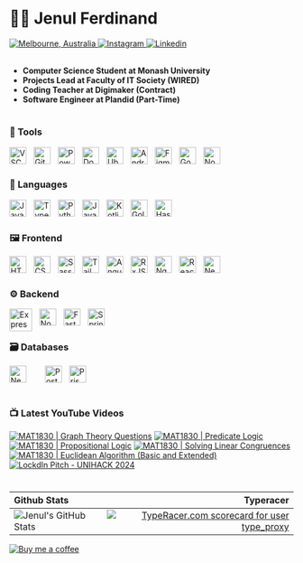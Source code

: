 # 👨‍💻 Jenul Ferdinand

<a href="https://g.co/kgs/JwKoL8" target="_blank">
        <img alt="Melbourne, Australia" title="Melbourne, Australia" src="https://custom-icon-badges.demolab.com/badge/Melbourne-AUS-green?style=for-the-badge&logo=location&logoColor=white"/>
</a> 
<a href="https://www.instagram.com/jenul_ferdinand" target="_blank">
        <img alt="Instagram" title="Instagram Profile Page" src="https://custom-icon-badges.demolab.com/badge/-Instagram-plum?style=for-the-badge&logo=icons8-instagram&logoColor=black"/>
</a> 
<a href="https://linkedin.com/in/jenul-ferdinand" target="_blank">
        <img alt="Linkedin" title="Linkedin" src="https://custom-icon-badges.demolab.com/badge/-Linkedin-blue?style=for-the-badge&logo=person-fill&logoColor=white"/>
</a> 

<br/>
<br/>

- **Computer Science Student at Monash University**
- **Projects Lead at Faculty of IT Society (WIRED)**
- **Coding Teacher at Digimaker (Contract)**
- **Software Engineer at Plandid (Part-Time)**

#

### 🧰 Tools

<img align="left" title="VSCode" width="30px" style="padding-right:10px;" src="https://cdn.jsdelivr.net/gh/devicons/devicon@latest/icons/vscode/vscode-original.svg" />
<img align="left" title="Git" width="30px" style="padding-right:10px;" src="https://cdn.jsdelivr.net/gh/devicons/devicon/icons/git/git-original.svg"/>
<img align="left" title="Powershell" width="30px" style="padding-right:10px;" src="https://cdn.jsdelivr.net/gh/devicons/devicon@latest/icons/powershell/powershell-original.svg" />
<img align="left" title="Docker" width="30px" style="padding-right:10px;" src="https://cdn.jsdelivr.net/gh/devicons/devicon@latest/icons/docker/docker-original.svg" />
<img align="left" title="Ubuntu" width="30px" style="padding-right:10px;" src="https://cdn.jsdelivr.net/gh/devicons/devicon@latest/icons/ubuntu/ubuntu-original.svg" />
<img align="left" title="Android Studio" width="30px" style="padding-right:10px;" src="https://cdn.jsdelivr.net/gh/devicons/devicon@latest/icons/androidstudio/androidstudio-original.svg" />
<img align="left" title="Figma" width="30px" style="padding-right:10px;" src="https://cdn.jsdelivr.net/gh/devicons/devicon@latest/icons/figma/figma-original.svg" />
<img align="left" title="Godot" width="30px" style="padding-right:10px;" src="https://cdn.jsdelivr.net/gh/devicons/devicon@latest/icons/godot/godot-original.svg"/>
<img align="left" title="Node Package Manager" width="30px" style="padding-right:10px;" src="https://cdn.jsdelivr.net/gh/devicons/devicon@latest/icons/npm/npm-original-wordmark.svg" />
          

<br/>
<br/>

### 💬 Languages

<img align="left" title="JavaScript" width="30px" style="padding-right:10px;" src="https://cdn.jsdelivr.net/gh/devicons/devicon/icons/javascript/javascript-plain.svg"/>
<img align="left" title="TypeScript" width="30px" style="padding-right:10px;" src="https://cdn.jsdelivr.net/gh/devicons/devicon@latest/icons/typescript/typescript-original.svg"/>
<img align="left" title="Python" width="30px" style="padding-right:10px;" src="https://cdn.jsdelivr.net/gh/devicons/devicon@latest/icons/python/python-original.svg"/>
<img align="left" title="Java" width="30px" style="padding-right:10px;" src="https://cdn.jsdelivr.net/gh/devicons/devicon/icons/java/java-original.svg"/>
<img align="left" title="Kotlin" width="30px" style="padding-right:10px;" src="https://cdn.jsdelivr.net/gh/devicons/devicon@latest/icons/kotlin/kotlin-original.svg" />
<img align="left" title="Golang" width="30px" style="padding-right:10px;" src="https://cdn.jsdelivr.net/gh/devicons/devicon@latest/icons/go/go-original-wordmark.svg"/>
<img align="left" title="Haskell" width="30px" style="padding-right:10px;" src="https://cdn.jsdelivr.net/gh/devicons/devicon@latest/icons/haskell/haskell-original.svg" />

<br/>
<br/>

### 🖼 Frontend

<img align="left" title="HTML" width="30px" style="padding-right:10px;" src="https://cdn.jsdelivr.net/gh/devicons/devicon/icons/html5/html5-plain.svg"/>
<img align="left" title="CSS" width="30px" style="padding-right:10px;" src="https://cdn.jsdelivr.net/gh/devicons/devicon/icons/css3/css3-plain.svg"/>
<img align="left" title="Sass" width="30px" style="padding-right:10px;" src="https://cdn.jsdelivr.net/gh/devicons/devicon@latest/icons/sass/sass-original.svg"/>
<img align="left" title="TailwindCSS" width="30px" style="padding-right:10px;" src="https://cdn.jsdelivr.net/gh/devicons/devicon@latest/icons/tailwindcss/tailwindcss-original.svg" />
<img align="left" title="Angular" width="30px" style="padding-right:10px;" src="https://cdn.jsdelivr.net/gh/devicons/devicon@latest/icons/angularjs/angularjs-original.svg"/>
<img align="left" title="RxJS" width="30px" style="padding-right:10px;" src="https://cdn.jsdelivr.net/gh/devicons/devicon@latest/icons/rxjs/rxjs-original.svg" />
<img align="left" title="NgRx" width="30px" style="padding-right:10px;" src="https://cdn.jsdelivr.net/gh/devicons/devicon@latest/icons/ngrx/ngrx-original.svg" />
<img align="left" title="React" width="30px" style="padding-right:10px;" src="https://cdn.jsdelivr.net/gh/devicons/devicon/icons/react/react-original.svg"/>
<img align="left" title="Next.js" width="30px" style="padding-right: 30px;" src="https://cdn.jsdelivr.net/gh/devicons/devicon@latest/icons/nextjs/nextjs-original.svg" />

<br/>
<br/>

### ⚙ Backend

<img align="left" title="Express" width="40px" style="padding-right:10px;" src="https://cdn.jsdelivr.net/gh/devicons/devicon@latest/icons/express/express-original-wordmark.svg" />
<img align="left" title="Node.js" width="30px" style="padding-right:10px;" src="https://cdn.jsdelivr.net/gh/devicons/devicon@latest/icons/nodejs/nodejs-original-wordmark.svg"/>
<img align="left" title="FastAPI" width="30px" style="padding-right:10px;" src="https://cdn.jsdelivr.net/gh/devicons/devicon@latest/icons/fastapi/fastapi-original.svg" />
<img align="left" title="Spring Boot" width="30px" style="padding-right:10px;" src="https://cdn.jsdelivr.net/gh/devicons/devicon@latest/icons/spring/spring-original.svg" />

<br/>
<br/>

### 🗃 Databases

<img align="left" title="Next.js" width="30px" style="padding-right: 30px;" src="https://cdn.jsdelivr.net/gh/devicons/devicon@latest/icons/mongodb/mongodb-original-wordmark.svg" />
<img align="left" title="PostgreSQL" width="30px" style="padding-right:10px;" src="https://cdn.jsdelivr.net/gh/devicons/devicon@latest/icons/postgresql/postgresql-original.svg"/>
<img align="left" title="Prisma" width="30px" style="padding-right:10px;" src="https://cdn.jsdelivr.net/gh/devicons/devicon@latest/icons/prisma/prisma-original.svg" />
        
<br/>
<br/>

#

### 📺 Latest YouTube Videos
<!-- BEGIN YOUTUBE-CARDS -->
[![MAT1830 | Graph Theory Questions](https://ytcards.demolab.com/?id=9OO6pzQFBUo&title=MAT1830+%7C+Graph+Theory+Questions&lang=en&timestamp=1717396121&background_color=%230d1117&title_color=%23ffffff&stats_color=%23dedede&max_title_lines=1&width=250&border_radius=5 "MAT1830 | Graph Theory Questions")](https://www.youtube.com/watch?v=9OO6pzQFBUo)
[![MAT1830 | Predicate Logic](https://ytcards.demolab.com/?id=Kbjd2ozxCy0&title=MAT1830+%7C+Predicate+Logic&lang=en&timestamp=1717166155&background_color=%230d1117&title_color=%23ffffff&stats_color=%23dedede&max_title_lines=1&width=250&border_radius=5 "MAT1830 | Predicate Logic")](https://www.youtube.com/watch?v=Kbjd2ozxCy0)
[![MAT1830 | Propositional Logic](https://ytcards.demolab.com/?id=vZpr36hRrRs&title=MAT1830+%7C+Propositional+Logic&lang=en&timestamp=1717153223&background_color=%230d1117&title_color=%23ffffff&stats_color=%23dedede&max_title_lines=1&width=250&border_radius=5 "MAT1830 | Propositional Logic")](https://www.youtube.com/watch?v=vZpr36hRrRs)
[![MAT1830 | Solving Linear Congruences](https://ytcards.demolab.com/?id=PysQI1wDS9E&title=MAT1830+%7C+Solving+Linear+Congruences&lang=en&timestamp=1717045445&background_color=%230d1117&title_color=%23ffffff&stats_color=%23dedede&max_title_lines=1&width=250&border_radius=5 "MAT1830 | Solving Linear Congruences")](https://www.youtube.com/watch?v=PysQI1wDS9E)
[![MAT1830 | Euclidean Algorithm (Basic and Extended)](https://ytcards.demolab.com/?id=Kg2L4uQeqME&title=MAT1830+%7C+Euclidean+Algorithm+%28Basic+and+Extended%29&lang=en&timestamp=1716887008&background_color=%230d1117&title_color=%23ffffff&stats_color=%23dedede&max_title_lines=1&width=250&border_radius=5 "MAT1830 | Euclidean Algorithm (Basic and Extended)")](https://www.youtube.com/watch?v=Kg2L4uQeqME)
[![LockdIn Pitch - UNIHACK 2024](https://ytcards.demolab.com/?id=uaHRGYcotuY&title=LockdIn+Pitch+-+UNIHACK+2024&lang=en&timestamp=1709445588&background_color=%230d1117&title_color=%23ffffff&stats_color=%23dedede&max_title_lines=1&width=250&border_radius=5 "LockdIn Pitch - UNIHACK 2024")](https://www.youtube.com/watch?v=uaHRGYcotuY)
<!-- END YOUTUBE-CARDS -->

#

| Github Stats | Typeracer |
| :--- | ---: |
| ![Jenul's GitHub Stats](https://github-readme-stats.vercel.app/api?username=jenul-ferdinand&show_icons=true&theme=aura) | <a href="https://data.typeracer.com/pit/profile?user=type_proxy&ref=badge" target="_top"><img src="https://data.typeracer.com/misc/badge?user=type_proxy" border="0" alt="TypeRacer.com scorecard for user type_proxy"/></a>|

[![Buy me a coffee](https://custom-icon-badges.demolab.com/badge/-Buy_me_a_coffee-FF5E5B?style=for-the-badge&logo=kofi&logoColor=white)](https://www.buymeacoffee.com/jenul_ferdinand "Buy me a coffee")

<br/>



